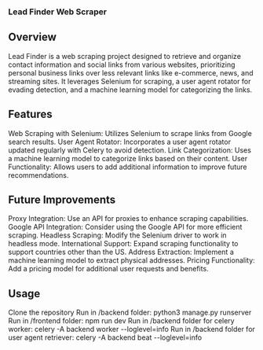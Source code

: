 ### Lead Finder Web Scraper

## Overview

Lead Finder is a web scraping project designed to retrieve and organize contact information and social links from various websites, prioritizing personal business links over less relevant links like e-commerce, news, and streaming sites. It leverages Selenium for scraping, a user agent rotator for evading detection, and a machine learning model for categorizing the links.

## Features

Web Scraping with Selenium: Utilizes Selenium to scrape links from Google search results.
User Agent Rotator: Incorporates a user agent rotator updated regularly with Celery to avoid detection.
Link Categorization: Uses a machine learning model to categorize links based on their content.
User Functionality: Allows users to add additional information to improve future recommendations.

## Future Improvements

Proxy Integration: Use an API for proxies to enhance scraping capabilities.
Google API Integration: Consider using the Google API for more efficient scraping.
Headless Scraping: Modify the Selenium driver to work in headless mode.
International Support: Expand scraping functionality to support countries other than the US.
Address Extraction: Implement a machine learning model to extract physical addresses.
Pricing Functionality: Add a pricing model for additional user requests and benefits.

## Usage

Clone the repository
Run in /backend folder: python3 manage.py runserver
Run in /frontend folder: npm run dev
Run in /backend folder for celery worker: celery -A backend worker --loglevel=info
Run in /backend folder for user agent retriever: celery -A backend beat --loglevel=info
